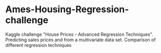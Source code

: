 # Ames-Housing-Regression-challenge
Kaggle challenge "House Prices - Advanced Regression Techniques". Predicting sales prices and from a multivariate data set. Comparison of different regression techniques
